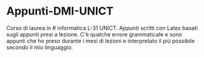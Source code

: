 # Appunti-DMI-UNICT

Corso di laurea in # informatica L-31 UNICT.
Appunti scritti con Latex basati sugli appunti presi a lezione. C'è qualche errore grammaticale e sono appunti che ho preso durante i mesi di lezioni e interpretato il più possibile secondo il mio linguaggio.
